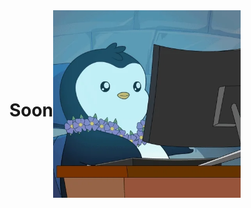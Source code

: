 <div style="display:flex; flex-direction:columne; align-items:center; justify-content: center;">
  <h1>Soon</h1>
  <img src='./public/assets/giphy.webp' alt='GIF' width='300' height="auto" />
</div>

